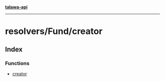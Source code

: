 [**talawa-api**](../../../README.md)

***

# resolvers/Fund/creator

## Index

### Functions

- [creator](functions/creator.md)
